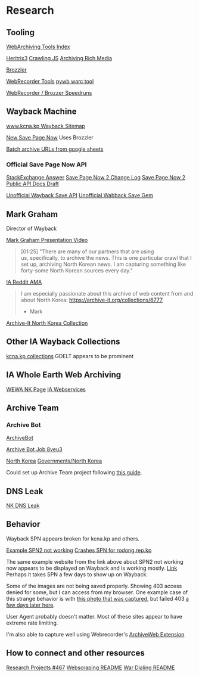 # Research




## Tooling

[WebArchiving Tools Index](https://docs.archivebox.io/en/latest/Web-Archiving-Community.html)

[Heritrix3](https://github.com/internetarchive/heritrix3)
[Crawling JS](https://github.com/internetarchive/heritrix3/wiki/crawling-JavaScript)
[Archiving Rich Media](https://github.com/internetarchive/heritrix3/wiki/Archiving-Rich-Media-Content)


[Brozzler](https://github.com/internetarchive/brozzler)

[WebRecorder Tools](https://webrecorder.net/tools)
[pywb warc tool](https://github.com/webrecorder/pywb)


[WebRecorder / Brozzer Speedruns](https://ws-dl.blogspot.com/2022/03/2022-03-02-web-archiving-speedruns.html)



## Wayback Machine
[www.kcna.kp Wayback Sitemap](https://web.archive.org/web/sitemap/www.kcna.kp)

[New Save Page Now](http://blog.archive.org/2019/10/23/the-wayback-machines-save-page-now-is-new-and-improved/)
Uses Brozzler


[Batch archive URLs from google sheets](https://archive.org/services/wayback-gsheets/)


### Official Save Page Now API
[StackExchange Answer](https://webapps.stackexchange.com/questions/151299/does-the-internet-wayback-machine-api-support-adding-a-link-to-scrape/151360#151360)
[Save Page Now 2 Change Log](https://docs.google.com/document/d/19RJsRncGUw2qHqGGg9lqYZYf7KKXMDL1Mro5o1Qw6QI/edit)
[Save Page Now 2 Public API Docs Draft](https://docs.google.com/document/d/1Nsv52MvSjbLb2PCpHlat0gkzw0EvtSgpKHu4mk0MnrA/edit)


[Unofficial Wayback Save API](https://github.com/akamhy/waybackpy)
[Unofficial Wabback Save Gem](https://github.com/buren/wayback_archiver)



## Mark Graham
Director of Wayback

[Mark Graham Presentation Video](https://rjionline.org/presentation/mark-graham-lightning-rounds-archiving-news-at-the-internet-archive/)
> [01:25] "There are many of our partners that are using us, specifically, to archive the news. This is one particular crawl that I set up, archiving North Korean news. I am capturing something like forty-some North Korean sources every day."


[IA Reddit AMA](https://reddit.com/r/IAmA/comments/9sgf4z/hey_reddit_we_are_the_folks_behind_the_internet/e8olajx/#c)
> I am especially passionate about this archive of web content from and about North Korea: https://archive-it.org/collections/6777
> 
> - Mark


[Archive-It North Korea Collection](https://archive-it.org/collections/6777/?show=Sites&collectionIds=6777)


## Other IA Wayback Collections
[kcna.kp collections](https://web.archive.org/web/collections/20230000000000*/http://kcna.kp/)
GDELT appears to be prominent

## IA Whole Earth Web Archiving

[WEWA NK Page](https://webservices.archive.org/wewa/kp?q=North+Korea&type=web)
[IA Webservices](https://webservices.archive.org/)



## Archive Team

### Archive Bot
[ArchiveBot](https://wiki.archiveteam.org/index.php/ArchiveBot)

[Archive Bot Job 8veu3](https://archive.fart.website/archivebot/viewer/job/8veu3)

[North Korea](https://wiki.archiveteam.org/index.php/North_Korea)
[Governments/North Korea](https://wiki.archiveteam.org/index.php/ArchiveBot/Governments/North_Korea)

Could set up Archive Team project following [this guide](https://wiki.archiveteam.org/index.php/Dev).



## DNS Leak

[NK DNS Leak](https://github.com/mandatoryprogrammer/NorthKoreaDNSLeak)



## Behavior

Wayback SPN appears broken for kcna.kp and others.

[Example SPN2 not working](https://web.archive.org/save/http://kcna.kp/kp/article/q/abad1068ad4bd5dbd396e909231d648b.kcmsf)
[Crashes SPN for rodong.rep.kp](https://web.archive.org/save/http://www.rodong.rep.kp/ko/index.php?MTJAMjAyMi0xMS0yMS1OMDA3QDNAMUBAMEA1==#)

The same example website from the link above about SPN2 not working now appears to be displayed on Wayback and is working mostly. [Link](https://web.archive.org/web/20230304105257/http%3A%2F%2Fkcna.kp%2Fkp%2Farticle%2Fq%2Fabad1068ad4bd5dbd396e909231d648b.kcmsf) Perhaps it takes SPN a few days to show up on Wayback.

Some of the images are not being saved properly. Showing 403 access denied for some, but I can access from my browser. One example case of this strange behavior is with [this photo that was captured](https://web.archive.org/web/20230304105523/http://kcna.kp/siteFiles/photo/202302/PIC0072367.jpg), but failed 403 [a few days later here](https://web.archive.org/web/20230308070207/http://kcna.kp/siteFiles/photo/202302/PIC0072367.jpg).

User Agent probably doesn't matter. Most of these sites appear to have extreme rate limiting.



I'm also able to capture well using Webrecorder's [ArchiveWeb Extension](https://archiveweb.page/)

## How to connect and other resources

[Research Projects #467](https://github.com/mikeizbicki/cmc-csci046/issues/467)
[Webscraping README](https://github.com/mikeizbicki/cmc-csci143/blob/fc72ca9849022e7f20bb84a91cdea49d28e8d37c/future/maybe/week_13/README.md)
[War Dialing README](https://github.com/mikeizbicki/cmc-csci143/tree/fc72ca9849022e7f20bb84a91cdea49d28e8d37c/future/maybe/week_15/lab-wardialing)

